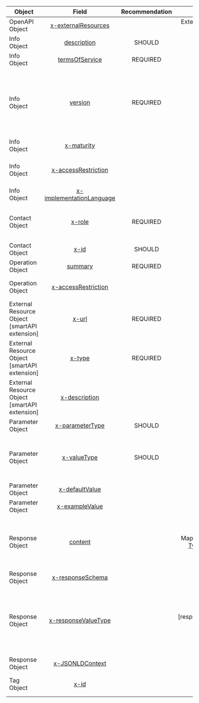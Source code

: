 Object | Field | Recommendation | Datatype | Description
---|:---:|:---:|:---:|---
OpenAPI Object|<a href="https://github.com/SmartAPI/smartAPI-Specification/blob/OpenAPI.next/versions/3.0.0.md#oasExternalResources">x-externalResources</a>||External Resource Object|A list of external resources pertinent to the API.
Info Object|<a href="https://github.com/SmartAPI/smartAPI-Specification/blob/OpenAPI.next/versions/3.0.0.md#infoDescription">description</a>|SHOULD| string |See <a href="https://github.com/SmartAPI/smartAPI-Specification/blob/OpenAPI.next/versions/3.0.0.mdfixed-fields-1">above</a>.
Info Object|<a href="https://github.com/SmartAPI/smartAPI-Specification/blob/OpenAPI.next/versions/3.0.0.md#infoTermsOfService">termsOfService</a>|REQUIRED| URL |See <a href="https://github.com/SmartAPI/smartAPI-Specification/blob/OpenAPI.next/versions/3.0.0.mdfixed-fields-1">above</a>.
Info Object|<a href="https://github.com/SmartAPI/smartAPI-Specification/blob/OpenAPI.next/versions/3.0.0.md#infoVersion">version</a>|REQUIRED| string |The version of the API definition. Specify API version using <a href="http://semver.org/spec/v2.0.0.html">Semantic Versioning<a/>. The major.minor portion of the semver (for example 3.0) shall designate the feature set. Typically, .patch versions address errors in the API metadata, not the feature set.
Info Object|<a href="https://github.com/SmartAPI/smartAPI-Specification/blob/OpenAPI.next/versions/3.0.0.md#infoMaturity">x-maturity</a>|| enum |Maturity of the API. Values to use: development, production.
Info Object|<a href="https://github.com/SmartAPI/smartAPI-Specification/blob/OpenAPI.next/versions/3.0.0.md#infoAccessRestriction">x-accessRestriction</a>|| enum |Indicate whether there are restrictions to using the API. Values to use: none, limited, fee.
Info Object|<a href="https://github.com/SmartAPI/smartAPI-Specification/blob/OpenAPI.next/versions/3.0.0.md#infoImplementationLanguage">x-implementationLanguage</a>|| string |Language the API was written in.
Contact Object|<a href="https://github.com/SmartAPI/smartAPI-Specification/blob/OpenAPI.next/versions/3.0.0.md#contactRole">x-role</a>|REQUIRED| enum |Indicate the role of the contact. Values can be: `responsible organization`,`responsible developer`,`contributor`,`support`.
Contact Object|<a href="https://github.com/SmartAPI/smartAPI-Specification/blob/OpenAPI.next/versions/3.0.0.md#contactId">x-id</a>|SHOULD| string |Provide a unique identifier for the contact.
Operation Object|<a href="https://github.com/SmartAPI/smartAPI-Specification/blob/OpenAPI.next/versions/3.0.0.md#operationSummary">summary</a>|REQUIRED| string |See <a href="https://github.com/SmartAPI/smartAPI-Specification/blob/OpenAPI.next/versions/3.0.0.mdoperation-object">above.</a>
Operation Object|<a href="https://github.com/SmartAPI/smartAPI-Specification/blob/OpenAPI.next/versions/3.0.0.md#operationAccessRestriction">x-accessRestriction</a>|| enum |Access restrictions to invoke the operation. values: none, limited, fee.
External Resource Object [smartAPI extension]|<a href="https://github.com/SmartAPI/smartAPI-Specification/blob/OpenAPI.next/versions/3.0.0.md#externalResourceUrl">x-url</a>|REQUIRED| string |. The URL for the target documentation. Value MUST be in the format of a URL.
External Resource Object [smartAPI extension]|<a href="https://github.com/SmartAPI/smartAPI-Specification/blob/OpenAPI.next/versions/3.0.0.md#externalResourceType">x-type</a>|REQUIRED| enum |values: `api documentation`, `website`,`developer forum`,`mailing list`,`social media`,`publication` </a>
External Resource Object [smartAPI extension]|<a href="https://github.com/SmartAPI/smartAPI-Specification/blob/OpenAPI.next/versions/3.0.0.md#externalResourceDescription">x-description</a>|| string |A short description of the target documentation. [CommonMark syntax](http://spec.commonmark.org/) can be used for rich text representation.
Parameter Object|<a href="https://github.com/SmartAPI/smartAPI-Specification/blob/OpenAPI.next/versions/3.0.0.md#parameterType">x-parameterType</a>|SHOULD| uri |A concept URI to describe the type of parameter.
Parameter Object|<a href="https://github.com/SmartAPI/smartAPI-Specification/blob/OpenAPI.next/versions/3.0.0.md#parameterValueType">x-valueType</a>|SHOULD| [uri] |A list of URIs to define the types of accepted value types. These should be selected from a registry of value types such as identifiers.org.  This attribute is different from
Parameter Object|<a href="https://github.com/SmartAPI/smartAPI-Specification/blob/OpenAPI.next/versions/3.0.0.md#parameterDefaultValue">x-defaultValue</a>|| string |Default value.
Parameter Object|<a href="https://github.com/SmartAPI/smartAPI-Specification/blob/OpenAPI.next/versions/3.0.0.md#parameterExampleValue">x-exampleValue</a>|| string |Example value.
Response Object|<a href="https://github.com/SmartAPI/smartAPI-Specification/blob/OpenAPI.next/versions/3.0.0.md#responseContent">content</a>|| Map[string, [Media Type Object](#mediaTypeObject)] |A map containing descriptions of potential response payloads. The key is the media type and the value is used to describe it.The media type definitions should be in compliance with <a href="http://tools.ietf.org/html/rfc6838">RFC6838</a>.
Response Object|<a href="https://github.com/SmartAPI/smartAPI-Specification/blob/OpenAPI.next/versions/3.0.0.md#responseProfile">x-responseSchema</a>|| URI |Conformance to a particular schema/format.
Response Object|<a href="https://github.com/SmartAPI/smartAPI-Specification/blob/OpenAPI.next/versions/3.0.0.md#responseDataType">x-responseValueType</a>|| [responseValueType object] |To specify the types of objects in the response. The responseValueType object consists of a required `x-valueType` that should provide URI values to the type of object, and an optional `x-path` to specify to location in the response for that valueType.
Response Object|<a href="https://github.com/SmartAPI/smartAPI-Specification/blob/OpenAPI.next/versions/3.0.0.md#x-JSONLDContext">x-JSONLDContext</a>|| URI |JSON LD context.
Tag Object|<a href="https://github.com/SmartAPI/smartAPI-Specification/blob/OpenAPI.next/versions/3.0.0.md#tagName">x-id</a>|| URI |The name of the tag. Recommend that you use URI to specify the concept.

